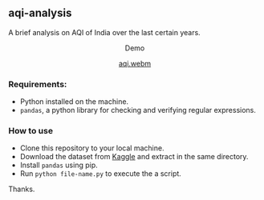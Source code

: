 ## aqi-analysis

A brief analysis on AQI of India over the last certain years.

<div align="center">Demo</div>
<div align="center">

[aqi.webm](https://github.com/alternatereal/aqi-analysis/assets/168291745/ad6ccf16-4e70-41b5-8640-394b6c4a8742)

</div>

### Requirements:

- Python installed on the machine.
- `pandas`, a python library for checking and verifying regular expressions.

### How to use

- Clone this repository to your local machine.
- Download the dataset from [Kaggle](https://www.kaggle.com/datasets/shrutibhargava94/india-air-quality-data) and extract in the same directory.
- Install `pandas` using pip.
- Run `python file-name.py` to execute the a script.

Thanks.
